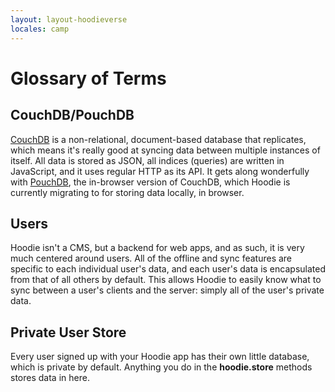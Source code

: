 ```yaml
---
layout: layout-hoodieverse
locales: camp
---
```


# Glossary of Terms

## CouchDB/PouchDB

[CouchDB](http://couchdb.apache.org/) is a non-relational, document-based database that replicates, which means it's really good at syncing data between multiple instances of itself. All data is stored as JSON, all indices (queries) are written in JavaScript, and it uses regular HTTP as its API. It gets along wonderfully with [PouchDB](http://pouchdb.com/), the in-browser version of CouchDB, which Hoodie is currently migrating to for storing data locally, in browser.

## Users

Hoodie isn't a CMS, but a backend for web apps, and as such, it is very much centered around users. All of the offline and sync features are specific to each individual user's data, and each user's data is encapsulated from that of all others by default. This allows Hoodie to easily know what to sync between a user's clients and the server: simply all of the user's private data.

## Private User Store

Every user signed up with your Hoodie app has their own little database, which is private by default. Anything you do in the **hoodie.store** methods stores data in here.
